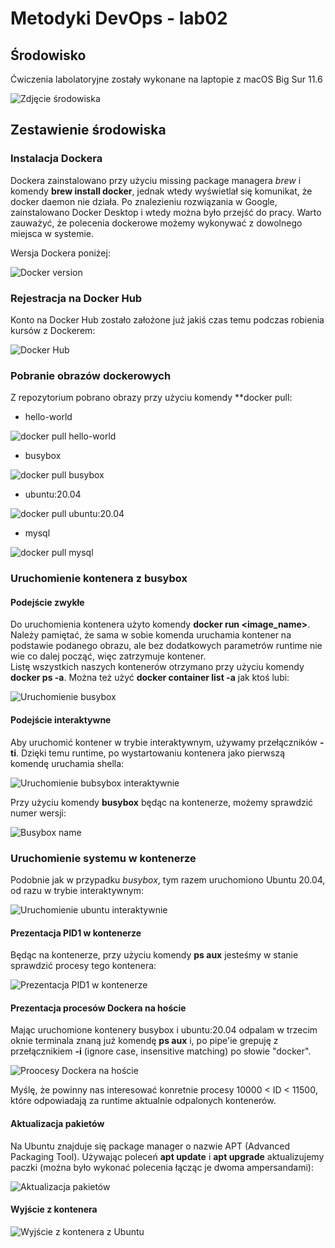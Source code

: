 # Metodyki DevOps - lab02

## Środowisko

Ćwiczenia labolatoryjne zostały wykonane na laptopie z macOS Big Sur 11.6

![Zdjęcie środowiska](../lab1/screenshots/macos-big-siur.png)

## Zestawienie środowiska

### Instalacja Dockera

Dockera zainstalowano przy użyciu missing package managera *brew* i komendy **brew install docker**, jednak wtedy
wyświetlał się komunikat, że docker daemon nie działa. Po znalezieniu rozwiązania w Google, zainstalowano Docker Desktop i wtedy można było przejść do pracy.
Warto zauważyć, że polecenia dockerowe możemy wykonywać z dowolnego miejsca w systemie.

Wersja Dockera poniżej:

![Docker version](screenshots/docker-version.png)

### Rejestracja na Docker Hub

Konto na Docker Hub zostało założone już jakiś czas temu podczas robienia kursów z Dockerem:

![Docker Hub](screenshots/docker-hub.png)

### Pobranie obrazów dockerowych

Z repozytorium pobrano obrazy przy użyciu komendy **docker pull:

- hello-world

![docker pull hello-world](screenshots/docker-pull-hello-world.png)

- busybox

![docker pull busybox](screenshots/docker-pull-busybox.png)

- ubuntu:20.04

![docker pull ubuntu:20.04](screenshots/docker-pull-ubuntu-20.04.png)

- mysql

![docker pull mysql](screenshots/docker-pull-mysql.png)

### Uruchomienie kontenera z busybox
#### Podejście zwykłe

Do uruchomienia kontenera użyto komendy **docker run <image_name>**.\
Należy pamiętać, że sama w sobie komenda uruchamia kontener na podstawie podanego obrazu, ale bez dodatkowych parametrów runtime nie wie co dalej począć, więc zatrzymuje kontener.\
Listę wszystkich naszych kontenerów otrzymano przy użyciu komendy **docker ps -a**. Można też użyć **docker container list -a** jak ktoś lubi:

![Uruchomienie busybox](screenshots/uruchomienie-busybox.png)

#### Podejście interaktywne

Aby uruchomić kontener w trybie interaktywnym, używamy przełączników **-ti**. Dzięki temu runtime, po wystartowaniu kontenera jako pierwszą komendę uruchamia shella:

![Uruchomienie bubsybox interaktywnie](screenshots/uruchomienie-busybox-interaktywnie.png)

Przy użyciu komendy **busybox** będąc na kontenerze, możemy sprawdzić numer wersji:

![Busybox name](screenshots/busybox-name.png)

### Uruchomienie systemu w kontenerze

Podobnie jak w przypadku *busybox*, tym razem uruchomiono Ubuntu 20.04, od razu w trybie interaktywnym:

![Uruchomienie ubuntu interaktywnie](screenshots/docker-run-ubuntu-ti.png)

#### Prezentacja PID1 w kontenerze

Będąc na kontenerze, przy użyciu komendy **ps aux** jesteśmy w stanie sprawdzić procesy tego kontenera:

![Prezentacja PID1 w kontenerze](screenshots/prezentacja-pid1.png)

#### Prezentacja procesów Dockera na hoście

Mając uruchomione kontenery busybox i ubuntu:20.04 odpalam w trzecim oknie terminala znaną już komendę **ps aux** i,
po pipe'ie grepuję z przełącznikiem **-i** (ignore case, insensitive matching) po słowie "docker". 

![Proocesy Dockera na hoście](screenshots/procesy-dockera-na-hoscie.png)

Myślę, że powinny nas interesować konretnie procesy 10000 < ID < 11500, które odpowiadają za runtime aktualnie odpalonych kontenerów.

#### Aktualizacja pakietów

Na Ubuntu znajduje się package manager o nazwie APT (Advanced Packaging Tool). Używając poleceń **apt update**
i **apt upgrade** aktualizujemy paczki (można było wykonać polecenia łącząc je dwoma ampersandami):

![Aktualizacja pakietów](screenshots/aktualizacja-pakietow.png)

#### Wyjście z kontenera

![Wyjście z kontenera z Ubuntu](screenshots/exit-ubuntu.png)



